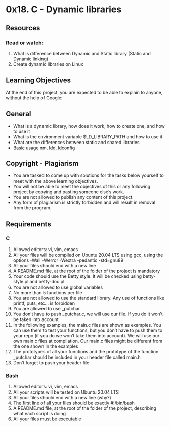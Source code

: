 # 0x18. C - Dynamic libraries

## Resources

### Read or watch:

1. What is difference between Dynamic and Static library (Static and Dynamic linking)
2. Create dynamic libraries on Linux
   
## Learning Objectives
At the end of this project, you are expected to be able to explain to anyone, without the help of Google:

## General
* What is a dynamic library, how does it work, how to create one, and how to use it
* What is the environment variable $LD_LIBRARY_PATH and how to use it
* What are the differences between static and shared libraries
* Basic usage nm, ldd, ldconfig
  
## Copyright - Plagiarism
* You are tasked to come up with solutions for the tasks below yourself to meet with the above learning objectives.
* You will not be able to meet the objectives of this or any following project by copying and pasting someone else’s work.
* You are not allowed to publish any content of this project.
* Any form of plagiarism is strictly forbidden and will result in removal from the program.
  
## Requirements

### C
1. Allowed editors: vi, vim, emacs
2. All your files will be compiled on Ubuntu 20.04 LTS using gcc, using the options -Wall -Werror -Wextra -pedantic -std=gnu89
3. All your files should end with a new line
4. A README.md file, at the root of the folder of the project is mandatory
5. Your code should use the Betty style. It will be checked using betty-style.pl and betty-doc.pl
6. You are not allowed to use global variables
7. No more than 5 functions per file
8. You are not allowed to use the standard library. Any use of functions like printf, puts, etc… is forbidden
9. You are allowed to use _putchar
10. You don’t have to push _putchar.c, we will use our file. If you do it won’t be taken into account
11. In the following examples, the main.c files are shown as examples. You can use them to test your functions, but you don’t have to push them to your repo (if you do we won’t take them into account). We will use our own main.c files at compilation. Our main.c files might be different from the one shown in the examples
12. The prototypes of all your functions and the prototype of the function _putchar should be included in your header file called main.h
13. Don’t forget to push your header file
    
### Bash
1. Allowed editors: vi, vim, emacs
2. All your scripts will be tested on Ubuntu 20.04 LTS
3. All your files should end with a new line (why?)
4. The first line of all your files should be exactly #!/bin/bash
5. A README.md file, at the root of the folder of the project, describing what each script is doing
6. All your files must be executable
   

